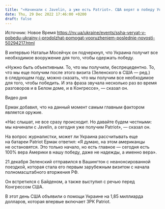 ```yaml
---
title: "«Начинали с Javelin, а уже есть Patriot». США верят в победу Украины и продолжат помогать вооружением — Ермак"
date: Thu, 29 Dec 2022 17:46:00 +0200
draft: false
---
```

Источник: Новое Время https://nv.ua/ukraine/events/ssha-veryat-v-pobedu-ukrainy-i-prodolzhat-pomogat-vooruzheniem-poslednie-novosti-50294217.html


 В интервью Натальи Мосейчук он подчеркнул, что Украина получит все необходимое вооружение для того, чтобы одержать победу.

«Нужно быть объективным. То, что мы получили, беспрецедентно. То, что мы еще получим после этого визита (Зеленского в США — ред.) в следующем году, можно сказать, что мы получим все необходимое для того, чтобы победить. И эта фраза звучала несколько раз во время разговоров и в Белом доме, и в Конгрессе», — сказал он.

 Видео дня   

Ермак добавил, что на данный момент самым главным фактором является оружие.

«Нас слышат, не все сразу происходит. Но давайте будем честными: мы начинали с Javelin, а сегодня уже получим Patriot», — сказал он.

На вопрос журналистки, может ли Украина рассчитывать еще на батареи Patriot Ермак ответил: «Я думаю, на этом американцы не остановятся. Это только начало, но есть главное — сегодня есть 100% вера Америки в нашу победу, даже не надежды, а именно вера».

21 декабря Зеленский отправился в Вашингтон с неанонсированной поездкой, которая стала его первым зарубежным визитом с начала полномасштабного вторжения РФ.

Он встретился с Байденом, а также выступил с речью перед Конгрессом США.

В этот день США объявили о помощи Украине на 1,85 миллиарда долларов, которая впервые включает ЗРК Patriot.

